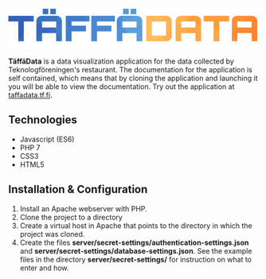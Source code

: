 ![TäffäData](core/assets/logo.png "TäffäData")

**TäffäData** is a data visualization application for the data collected by Teknologföreningen's restaurant. The documentation for the application
is self contained, which means that by cloning the application and launching it you will be able to view the documentation. Try out the application at 
[taffadata.tf.fi](https://taffadata.tf.fi).

## Technologies

+ Javascript (ES6)
+ PHP 7
+ CSS3
+ HTML5

## Installation & Configuration

1. Install an Apache webserver with PHP.
1. Clone the project to a directory 
1. Create a virtual host in Apache that points to the directory in which the project was cloned.
1. Create the files **server/secret-settings/authentication-settings.json** and **server/secret-settings/database-settings.json**. 
See the example files in the directory **server/secret-settings/** for instruction on what to enter and how.